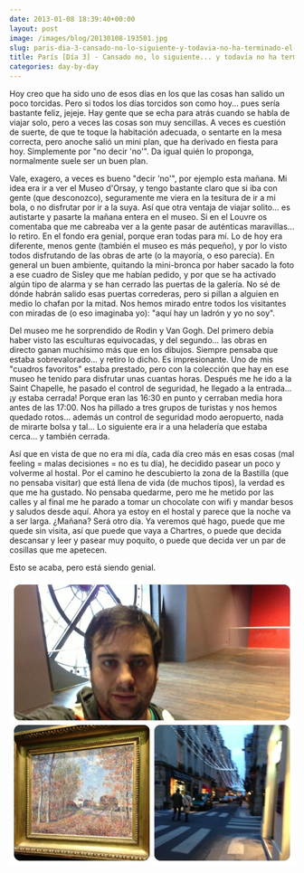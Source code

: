```yaml
---
date: 2013-01-08 18:39:40+00:00
layout: post
image: /images/blog/20130108-193501.jpg
slug: paris-dia-3-cansado-no-lo-siguiente-y-todavia-no-ha-terminado-el-dia
title: París [Día 3] - Cansado no, lo siguiente... y todavía no ha terminado el día
categories: day-by-day
---
```


Hoy creo que ha sido uno de esos días en los que las cosas han salido un poco torcidas. Pero si todos los días torcidos son como hoy... pues sería bastante feliz, jejeje. Hay gente que se echa para atrás cuando se habla de viajar solo, pero a veces las cosas son muy sencillas. A veces es cuestión de suerte, de que te toque la habitación adecuada, o sentarte en la mesa correcta, pero anoche salió un mini plan, que ha derivado en fiesta para hoy. Simplemente por "no decir 'no'". Da igual quién lo proponga, normalmente suele ser un buen plan.

Vale, exagero, a veces es bueno "decir 'no'", por ejemplo esta mañana. Mi idea era ir a ver el Museo d'Orsay, y tengo bastante claro que si iba con gente (que desconozco), seguramente me viera en la tesitura de ir a mi bola, o no disfrutar por ir a la suya. Así que otra ventaja de viajar solito... es autistarte y pasarte la mañana entera en el museo. Si en el Louvre os comentaba que me cabreaba ver a la gente pasar de auténticas maravillas... lo retiro. En el fondo era genial, porque eran todas para mí. Lo de hoy era diferente, menos gente (también el museo es más pequeño), y por lo visto todos disfrutando de las obras de arte (o la mayoría, o eso parecía). En general un buen ambiente, quitando la mini-bronca por haber sacado la foto a ese cuadro de Sisley que me habían pedido, y por que se ha activado algún tipo de alarma y se han cerrado las puertas de la galería. No sé de dónde habrán salido esas puertas correderas, pero si pillan a alguien en medio lo chafan por la mitad. Nos hemos mirado entre todos los visitantes con miradas de (o eso imaginaba yo): "aquí hay un ladrón y yo no soy".

Del museo me he sorprendido de Rodin y Van Gogh. Del primero debía haber visto las esculturas equivocadas, y del segundo... las obras en directo ganan muchísimo más que en los dibujos. Siempre pensaba que estaba sobrevalorado... y retiro lo dicho. Es impresionante. Uno de mis "cuadros favoritos" estaba prestado, pero con la colección que hay en ese museo he tenido para disfrutar unas cuantas horas. Después me he ido a la Saint Chapelle, he pasado el control de seguridad, he llegado a la entrada... ¡y estaba cerrada! Porque eran las 16:30 en punto y cerraban media hora antes de las 17:00. Nos ha pillado a tres grupos de turistas y nos hemos quedado rotos... además un control de seguridad modo aeropuerto, nada de mirarte bolsa y tal... Lo siguiente era ir a una heladería que estaba cerca... y también cerrada.

Así que en vista de que no era mi día, cada día creo más en esas cosas (mal feeling = malas decisiones = no es tu día), he decidido pasear un poco y volverme al hostal. Por el camino he descubierto la zona de la Bastilla (que no pensaba visitar) que está llena de vida (de muchos tipos), la verdad es que me ha gustado. No pensaba quedarme, pero me he metido por las calles y al final me he parado a tomar un chocolate con wifi y mandar besos y saludos desde aquí. Ahora ya estoy en el hostal y parece que la noche va a ser larga. ¿Mañana? Será otro día. Ya veremos qué hago, puede que me quede sin visita, así que puede que vaya a Chartres, o puede que decida descansar y leer y pasear muy poquito, o puede que decida ver un par de cosillas que me apetecen.

Esto se acaba, pero está siendo genial.

[![20130108-193501.jpg](/images/blog/20130108-193501.jpg)](/images/blog/20130108-193501.jpg)
